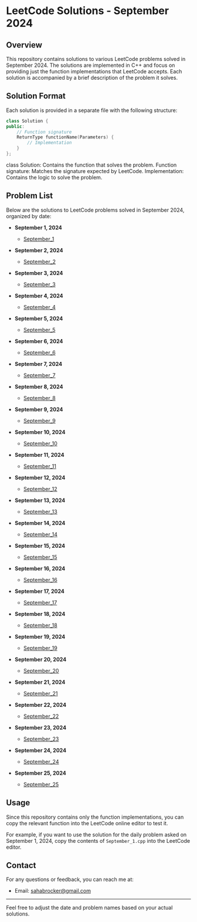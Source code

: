 # LeetCode Solutions - September 2024

## Overview

This repository contains solutions to various LeetCode problems solved in September 2024. The solutions are implemented in C++ and focus on providing just the function implementations that LeetCode accepts. Each solution is accompanied by a brief description of the problem it solves.

## Solution Format

Each solution is provided in a separate file with the following structure:

```cpp
class Solution {
public:
    // Function signature
    ReturnType functionName(Parameters) {
        // Implementation
    }
};
```

class Solution: Contains the function that solves the problem.
Function signature: Matches the signature expected by LeetCode.
Implementation: Contains the logic to solve the problem.

## Problem List

Below are the solutions to LeetCode problems solved in September 2024, organized by date:

- **September 1, 2024**
  - [September_1](September_1.cpp)

- **September 2, 2024**
  - [September_2](September_2.cpp)

- **September 3, 2024**
  - [September_3](September_3.cpp)

- **September 4, 2024**
  - [September_4](September_4.cpp)

- **September 5, 2024**
  - [September_5](September_5.cpp)

- **September 6, 2024**
  - [September_6](September_6.cpp)
    
- **September 7, 2024**
  - [September_7](September_7.cpp)

- **September 8, 2024**
  - [September_8](September_8.cpp)

- **September 9, 2024**
  - [September_9](September_9.cpp)

- **September 10, 2024**
  - [September_10](September_10.cpp)

- **September 11, 2024**
  - [September_11](September_11.cpp)

- **September 12, 2024**
  - [September_12](September_12.cpp)

- **September 13, 2024**
  - [September_13](September_13.cpp)

- **September 14, 2024**
  - [September_14](September_14.cpp)

- **September 15, 2024**
  - [September_15](September_15.cpp)

- **September 16, 2024**
  - [September_16](September_16.cpp)

- **September 17, 2024**
  - [September_17](September_17.cpp)

- **September 18, 2024**
  - [September_18](September_18.cpp)

- **September 19, 2024**
  - [September_19](September_19.cpp)

- **September 20, 2024**
  - [September_20](September_20.cpp)

- **September 21, 2024**
  - [September_21](September_21.cpp)

- **September 22, 2024**
  - [September_22](September_22.cpp)

- **September 23, 2024**
  - [September_23](September_23.cpp)

- **September 24, 2024**
  - [September_24](September_24.cpp)

- **September 25, 2024**
  - [September_25](September_25.cpp)

## Usage

Since this repository contains only the function implementations, you can copy the relevant function into the LeetCode online editor to test it. 

For example, if you want to use the solution for the daily problem asked on September 1, 2024, copy the contents of `September_1.cpp` into the LeetCode editor.


## Contact

For any questions or feedback, you can reach me at:

- Email: sahabrocker@gmail.com

---

Feel free to adjust the date and problem names based on your actual solutions.

